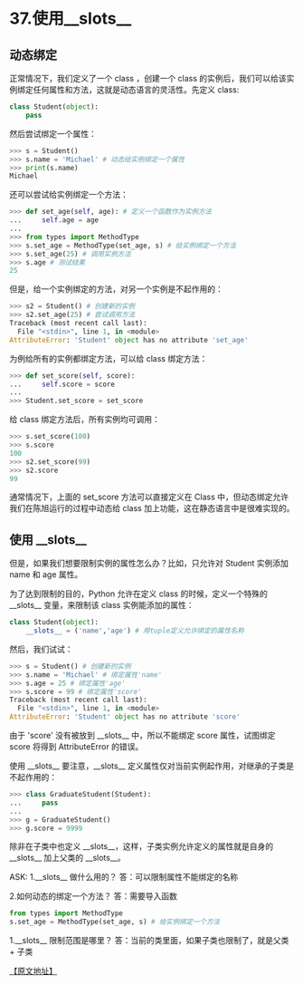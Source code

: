 # 37.使用__slots__

## 动态绑定
正常情况下，我们定义了一个 class ，创建一个 class 的实例后，我们可以给该实例绑定任何属性和方法，这就是动态语言的灵活性。先定义 class:

````python
class Student(object):
    pass
````

然后尝试绑定一个属性：

````python
>>> s = Student()
>>> s.name = 'Michael' # 动态给实例绑定一个属性
>>> print(s.name)
Michael
````

还可以尝试给实例绑定一个方法：
````python
>>> def set_age(self, age): # 定义一个函数作为实例方法
...     self.age = age
...
>>> from types import MethodType
>>> s.set_age = MethodType(set_age, s) # 给实例绑定一个方法
>>> s.set_age(25) # 调用实例方法
>>> s.age # 测试结果
25
````

但是，给一个实例绑定的方法，对另一个实例是不起作用的：

````python
>>> s2 = Student() # 创建新的实例
>>> s2.set_age(25) # 尝试调用方法
Traceback (most recent call last):
  File "<stdin>", line 1, in <module>
AttributeError: 'Student' object has no attribute 'set_age'
````
为例给所有的实例都绑定方法，可以给 class 绑定方法：
````python
>>> def set_score(self, score):
...     self.score = score
...
>>> Student.set_score = set_score
````

给 class 绑定方法后，所有实例均可调用：
````python
>>> s.set_score(100)
>>> s.score
100
>>> s2.set_score(99)
>>> s2.score
99
````

通常情况下，上面的 set_score 方法可以直接定义在 Class 中，但动态绑定允许我们在陈旭运行的过程中动态给 class 加上功能，这在静态语言中是很难实现的。

## 使用 \_\_slots\_\_

但是，如果我们想要限制实例的属性怎么办？比如，只允许对 Student 实例添加 name 和 age 属性。

为了达到限制的目的，Python 允许在定义 class 的时候，定义一个特殊的 \_\_slots\_\_ 变量，来限制该 class 实例能添加的属性：
````python
class Student(object):
    __slots__ = ('name','age') # 用tuple定义允许绑定的属性名称
````

然后，我们试试：

````python
>>> s = Student() # 创建新的实例
>>> s.name = 'Michael' # 绑定属性'name'
>>> s.age = 25 # 绑定属性'age'
>>> s.score = 99 # 绑定属性'score'
Traceback (most recent call last):
  File "<stdin>", line 1, in <module>
AttributeError: 'Student' object has no attribute 'score'
````

由于 'score' 没有被放到 \_\_slots\_\_ 中，所以不能绑定 score 属性，试图绑定 score 将得到 AttributeError 的错误。

使用 \_\_slots\_\_ 要注意，\_\_slots\_\_ 定义属性仅对当前实例起作用，对继承的子类是不起作用的：
````python
>>> class GraduateStudent(Student):
...     pass
...
>>> g = GraduateStudent()
>>> g.score = 9999
````

除非在子类中也定义 \_\_slots\_\_，这样，子类实例允许定义的属性就是自身的 \_\_slots\_\_ 加上父类的 \_\_slots\_\_。

ASK: 
1.\_\_slots\_\_ 做什么用的？
答：可以限制属性不能绑定的名称

2.如何动态的绑定一个方法？
答：需要导入函数
````python
from types import MethodType
s.set_age = MethodType(set_age, s) # 给实例绑定一个方法
````

1.\_\_slots\_\_ 限制范围是哪里？
答：当前的类里面，如果子类也限制了，就是父类 + 子类

[【原文地址】](https://www.liaoxuefeng.com/wiki/0014316089557264a6b348958f449949df42a6d3a2e542c000/00143186739713011a09b63dcbd42cc87f907a778b3ac73000)
